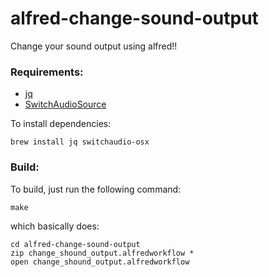 # alfred-change-sound-output

Change your sound output using alfred!!

### Requirements:
- [jq](https://github.com/stedolan/jq)
- [SwitchAudioSource](https://github.com/deweller/switchaudio-osx)

To install dependencies:

    brew install jq switchaudio-osx

### Build:

To build, just run the following command:

    make

which basically does:

    cd alfred-change-sound-output
    zip change_shound_output.alfredworkflow *
    open change_shound_output.alfredworkflow
